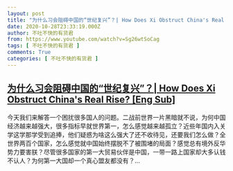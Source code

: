 ```yaml
---
layout: post
title: "为什么习会阻碍中国的“世纪复兴”？| How Does Xi Obstruct China's Real Rise? [Eng Sub]"
date: 2020-10-28T23:33:19.000Z
author: 不吐不快的有货君
from: https://www.youtube.com/watch?v=Sg26wtSoCag
tags: [ 不吐不快的有货君 ]
comments: True
categories: [ 不吐不快的有货君 ]
---
```

<!--1603927999000-->
[为什么习会阻碍中国的“世纪复兴”？| How Does Xi Obstruct China's Real Rise? [Eng Sub]](https://www.youtube.com/watch?v=Sg26wtSoCag)
------

<div>
今天我们来解答一个困扰很多国人的问题。二战前世界一片黑暗就不说，为何中国经济越来越强大，很多指标早就世界第一，怎么感觉越来越孤立？近些年国内入关学这学那学受到追捧，他们疑惑为啥这么强大了还不收待见，还要我们怎么做？全世界两百个国家，怎么感觉就中国始终摆脱不了被围堵的局面？感觉总有境外反华势力要害朕？尽管很多国家的第一大贸易伙伴是中国，一带一路上国家却大多认钱不认人？为何第一大国却一个真心盟友都没有？...
</div>
